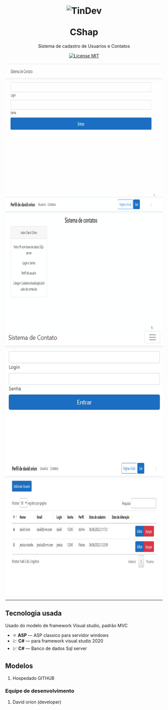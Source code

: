 <h1 align="center">
<br>
  <img src="https://avatars.githubusercontent.com/u/34238744?v=4" alt="TinDev" width="120">
<br>
<br>
CShap
</h1>

<p align="center">Sistema de cadastro de Usuarios e Contatos </p>

<p align="center">
  <a href="#">
    <img src="https://img.shields.io/badge/License-MIT-blue.svg" alt="License MIT">
  </a>
</p>

<div>
  <img src="img/telainicial.gif" alt="home" align="center" height="425">

<br>
  <img src="img/tela2.gif" alt="listagem" align="center" height="425">
  
  <br>

  <img src="img/login.jpg" alt="listagem" align="center" height="425">

  <br>

<img src="img/tela1.jpg" alt="listagem" align="center" height="425">

</div>

<hr />

## Tecnologia usada

Usado do modelo de framework Visual studio, padrão MVC

- ⚛️ **ASP** — ASP classico para servidor windows
-  💹 **C#** — para framework visual studio 2020
-  💹 **C#** — Banco de dados Sql server


## Modelos

1. Hospedado GITHUB 


### Equipe de desenvolvimento

1. David orion (developer)




